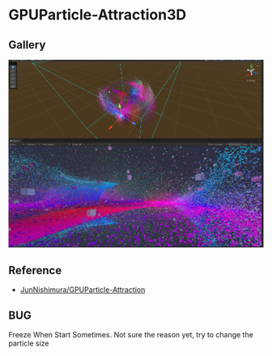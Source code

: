 # GPUParticle-Attraction3D

## Gallery
![Images/Image1.png](https://github.com/ComplicateCc/GPUParticleAttraction3D/blob/a5e5423a5d374fc242f29084a04fdac8a029f474/Images/Image1.png)

## Reference 
- [JunNishimura/GPUParticle-Attraction](https://github.com/JunNishimura/GPUParticle-Attraction)

## BUG
Freeze When Start Sometimes.
Not sure the reason yet, try to change the particle size
